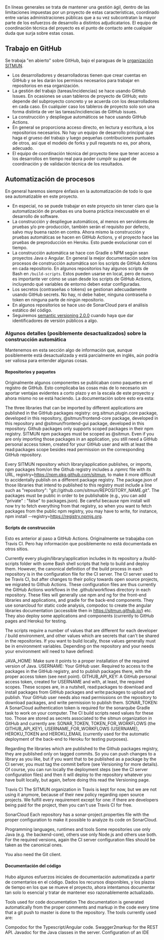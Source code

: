 En líneas generales se trata de mantener una gestión ágil, dentro de las limitaciones impuestas por un proyecto de estas características, coordinado entre varias administraciones públicas que a su vez subcontratan la mayor parte de los esfuerzos de desarrollo a distintos adjudicatarios. El equipo de coordinación técnica del proyecto es el punto de contacto ante cualquier duda que surja sobre estas cosas.

## Trabajo en GitHub
Se trabaja "en abierto" sobre GitHub, bajo el paraguas de la [organización SITMUN](https://github.com/sitmun). 

- Los desarrolladores y desarrolladoras tienen que crear cuentas en GitHub y se les darán los permisos necesarios para trabajar en repositorios en esa organización.
- La gestión del trabajo (tareas/incidencias) se hace usando GitHub Issues. En ocasiones se usan tableros de proyecto de GitHub; esto depende del subproyecto concreto y se acuerda con los desarrolladores en cada caso. En cualquier caso los tableros de proyecto solo son una forma distinta de ver las tareas/incidiencias de GitHub issues.
- La construcción y despliegue automáticos se hace usando GitHub Actions.
- En general se proporciona acceso directo, en lectura y escritura, a los repositorios necesarios. No hay un equipo de desarrollo principal que haga el grueso del trabajo y luego pequeñas contribuciones puntuales de otros, así que el modelo de forks y pull requests no es, por ahora, adecuado.
- El equipo de coordinación técnica del proyecto tiene que tener acceso a los desarrollos en tiempo real para poder cumpilr su papel de coordinación y de validación técnica de los resultados.

## Automatización de procesos
En general haremos siempre énfasis en la automatización de todo lo que sea automatizable en este proyecto.

- En especial, no se puede trabajar en este proyecto sin tener claro que la automatización de pruebas es una buena práctica inexcusable en el desarrollo de software. 
- La construcción y despliegue automáticos, al menos en servidores de pruebas y/o pre-producción, también serán el requisito por defecto, salvo muy buena razón en contra. Ahora mismo la construcción y pruebas automáticas se hacen en GitHub Actions, y el proyecto hace las pruebas de preproducción en Heroku. Esto puede evolucionar con el tiempo.
- La construcción automática se hace con Gradle o NPM según sean proyectos Java o Angular. En general la mejor documentación sobre los procesos de construcción automática son los scripts de GitHub Actions en cada repositorio. En algunos repositorios hay algunos scripts de Bash en `/build-scripts`. Estos pueden usarse en local, pero de nuevo es importante ver cómo se usan desde los scripts de GitHub Actions, incluyendo qué variables de entorno deben estar configuradas.
- Los secretos (contraseñas o tokens) se gestionan adecuadamente usando GitHub secrets. No hay, ni debe haber, ninguna contraseña o token en ninguna parte de ningún repositorio.
- En algunos repositorios se hace uso de SonarCloud para el análisis estático del código.
- Seguiremos [semantic versioning 2.0.0](https://semver.org) cuando haya que dar identificadores de versión públicos a algo.

### Algunos detalles (posiblemente desactualizados) sobre la construcción automática
Mantenemos en esta sección algo de información que, aunque posiblemente está desactualizada y está parcialmente en inglés, aún podría ser valiosa para entender algunas cosas.

#### Repositorios y paquetes
Originalmente algunos componentes se publicaban como paquetes en el registro de GitHub. Esto complicaba las cosas más de lo necesario sin aportar ventajas evidentes a corto plazo y en la escala de este proyecto y ahora mismo no se está haciendo. La documentación sobre esto era esta:

The three libraries that can be imported by different applications are published in the GitHub packages registry: org.sitmun.plugin.core package, developed in this repository, @sitmun/frontend-core package, developed in this repository and @sitmun/frontend-gui package, developed in this repository. Github packages only supports scoped packages in their npm registry. SITMUN npm packages must be scoped as @sitmun. Even if you are only importing those packages in an application, you still need a GitHub personal access token, created for your GitHub user and with at least the read:packages scope besides read permission on the corresponding GitHub repository.

Every SITMUN repository which library/application publishes, or imports, npm packages from/on the Github registry includes a .npmrc file with its URL, registry=https://npm.pkg.github.com/sitmun, to make it more difficult to accidentally publish on a different package registry. The package.json of those libraries that intend to published to this registry must include a line such as "repository": "git://github.com/sitmun/REPOSITORY_NAME.git". The packages must be public in order to be publishable (e.g., you can add "private" : "false" to packages.json). Be careful because npm install will now try to fetch everything from that registry, so when you want to fetch packages from the public npm registry, you may have to write, for instance, npm install --registry=https://registry.npmjs.org.

#### Scripts de construcción
Esto es anterior al paso a GitHub Actions. Originalmente se trabajaba con Travis CI. Pero hay información que posiblemente no está documentada en otros sitios.

Currently every plugin/library/application includes in its repository a /build-scripts folder with some Bash shell scripts that help to build and deploy them. However, the canonical definition of the build process in each repository is in the configuration file for the CI server. The CI server used to be Travis CI, but after changes to their policy towards open source projects, we migrated to Github Actions. These configuration files are thus currently the GitHub Actions workflows in the .github/workflows directory in each repository. These files will generally use npm and ng for the front-end libraries and applications, and gradle for the back-end components. They use sonarcloud for static code analysis, compodoc to create the angular libraries documentation (accessible then in https://sitmun.github.io/) etc. They also deploy some applications and components (currently to GitHub pages and Heroku) for testing.

The scripts require a number of values that are different for each developer / build environment, and other values which are secrets that can't be shared in the repositories. If you want to build locally, those values generally must be in environment variables. Depending on the repository and your needs your environment will need to have defined:

JAVA_HOME: Make sure it points to a proper installation of the required version of Java.
USERNAME: Your GitHub user. Required to access to the packages in the GitHub registry, and to publish packages there, with the proper access token (see next point).
GITHUB_API_KEY: A GitHub personal access token, created for USERNAME and with, at least, the required scopes. These scopes are, in a nutshell, read:packages to download and install packages from GitHub packages and write:packages to upload and publish. Your GitHub user needs also read permissions on the repository to download packages, and write permission to publish them.
SONAR_TOKEN: A SonarCloud authentication token is required for the sonarqube Gradle task to work on your computer.
The CI build scripts need values for these too. Those are stored as secrets associated to the sitmun organization in GitHub and currently are: SONAR_TOKEN, TOKEN_FOR_WORKFLOWS (the GITHUB_API_KEY), USERNAME_FOR_WORKFLOWS (USERNAME), HEROKU_TOKEN and HEROKU_EMAIL (currently used for the automatic deployment of the back-end to Heroku for testing purposes).

Regarding the libraries which are published to the Github packages registry, they are published only on tagged commits. So you can push changes to a library as you like, but if you want that to be published as a package by the CI server, you must tag the commit before (see Versioning for more details). Of course, you can run locally the deployment steps (see the CI server configuration files) and then it will deploy to the repository whatever you have built locally, but again, before doing this read the Versioning page.

Travis CI
The SITMUN organization in Travis is kept for now, but we are not using it anymore, because of their new policy regarding open source projects. We fulfill every requirement except for one: if there are developers being paid for the project, then you can't use Travis CI for free.

SonarCloud
Each repository has a sonar-project.properties file with the proper configuration to make it possible to analyze its code on SonarCloud.

Programming languages, runtimes and tools
Some repositories use only Java (e.g. the backend-core), others use only Node.js and others use both. For the required versions, again the CI server configuration files should be taken as the canonical ones.

You also need the Git client.


#### Documentación del código
Hubo algunos esfuerzos iniciales de documentación automatizada a partir de comentarios en el código. Dados los recursos disponibles, y los plazos de tiempo en los que se mueve el proyecto, ahora intentamos documentar tan solo lo esencial y tratar de mantener eso razonablemente actualizado.

Tools used for code documentation
The documentation is generated automatically from the proper comments and markup in the code every time that a git push to master is done to the repository. The tools currently used are:

Compodoc for the Typescript/Angular code.
Swagger2markup for the REST API.
Javadoc for the Java classes in the server.
Configuration of an IDE
